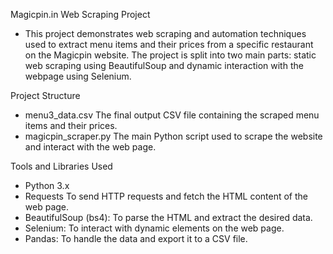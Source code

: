 Magicpin.in Web Scraping Project
- This project demonstrates web scraping and automation techniques used to extract menu items and their prices from a specific restaurant on the Magicpin website.
  The project is split into two main parts: static web scraping using BeautifulSoup and dynamic interaction with the webpage using Selenium.
  
Project Structure
- menu3_data.csv The final output CSV file containing the scraped menu items and their prices.
- magicpin_scraper.py The main Python script used to scrape the website and interact with the web page.

Tools and Libraries Used
- Python 3.x
- Requests To send HTTP requests and fetch the HTML content of the web page.
- BeautifulSoup (bs4): To parse the HTML and extract the desired data.
- Selenium: To interact with dynamic elements on the web page.
- Pandas: To handle the data and export it to a CSV file.

